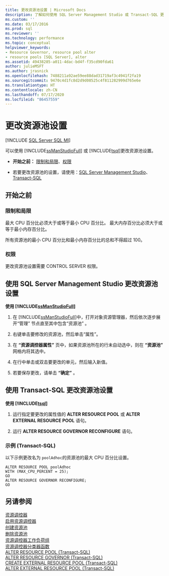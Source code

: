 ```yaml
---
title: 更改资源池设置 | Microsoft Docs
description: 了解如何使用 SQL Server Management Studio 或 Transact-SQL 更改资源池设置。 你必须具有 CONTROL SERVER 权限。
ms.custom: ''
ms.date: 03/17/2016
ms.prod: sql
ms.reviewer: ''
ms.technology: performance
ms.topic: conceptual
helpviewer_keywords:
- Resource Governor, resource pool alter
- resource pools [SQL Server], alter
ms.assetid: 49438285-a011-4dac-bd4f-f35cd90fda61
author: julieMSFT
ms.author: jrasnick
ms.openlocfilehash: 7488211a92ae59ee88dad31719af3c4941f2fa19
ms.sourcegitcommit: 9470c4d1fc8d2d9d08525c4f811282999d765e6e
ms.translationtype: HT
ms.contentlocale: zh-CN
ms.lasthandoff: 07/17/2020
ms.locfileid: "86457559"
---
```

# <a name="change-resource-pool-settings"></a>更改资源池设置
[!INCLUDE [SQL Server SQL MI](../../includes/applies-to-version/sql-asdbmi.md)]

  可以使用 [!INCLUDE[ssManStudioFull](../../includes/ssmanstudiofull-md.md)] 或 [!INCLUDE[tsql](../../includes/tsql-md.md)]更改资源池设置。  
  
-   **开始之前：** [限制和局限](#LimitationsRestrictions)、[权限](#Permissions)  
  
-   若要更改资源池的设置，请使用：[SQL Server Management Studio](#ChgRPProp)、[Transact-SQL](#ChgRPTSQL)  
  
##  <a name="before-you-begin"></a><a name="BeforeYouBegin"></a> 开始之前  
  
###  <a name="limitations-and-restrictions"></a><a name="LimitationsRestrictions"></a> 限制和局限  
 最大 CPU 百分比必须大于或等于最小 CPU 百分比。 最大内存百分比必须大于或等于最小内存百分比。  
  
 所有资源池的最小 CPU 百分比和最小内存百分比的总和不得超过 100。  
  
###  <a name="permissions"></a><a name="Permissions"></a> 权限  
 更改资源池设置需要 CONTROL SERVER 权限。  
  
##  <a name="change-resource-pool-settings-using-sql-server-management-studio"></a><a name="ChgRPProp"></a> 使用 SQL Server Management Studio 更改资源池设置  
 **使用 [!INCLUDE[ssManStudioFull](../../includes/ssmanstudiofull-md.md)]**  
  
1.  在 [!INCLUDE[ssManStudioFull](../../includes/ssmanstudiofull-md.md)]中，打开对象资源管理器，然后依次逐步展开“管理”  节点直至其中包含“资源池” 。  
  
2.  右键单击要修改的资源池，然后单击“属性”。  
  
3.  在 **“资源调控器属性”** 页中，如果资源池所在的行未自动选中，则在 **“资源池”** 网格内将其选中。  
  
4.  在行中单击或双击要更改的单元，然后输入新值。  
  
5.  若要保存更改，请单击 **“确定”** 。  

##  <a name="change-resource-pool-settings-using-transact-sql"></a><a name="ChgRPTSQL"></a> 使用 Transact-SQL 更改资源池设置  
 **使用 [!INCLUDE[tsql](../../includes/tsql-md.md)]**  
  
1.  运行指定要更改的属性值的 **ALTER RESOURCE POOL** 或 **ALTER EXTERNAL RESOURCE POOL** 语句。  
  
2.  运行 **ALTER RESOURCE GOVERNOR RECONFIGURE** 语句。  
  
### <a name="example-transact-sql"></a>示例 (Transact-SQL)  
 以下示例更改名为 `poolAdhoc`的资源池的最大 CPU 百分比设置。  
  
```  
ALTER RESOURCE POOL poolAdhoc  
WITH (MAX_CPU_PERCENT = 25);  
GO  
ALTER RESOURCE GOVERNOR RECONFIGURE;  
GO  
```  
  
## <a name="see-also"></a>另请参阅  
 [资源调控器](../../relational-databases/resource-governor/resource-governor.md)   
 [启用资源调控器](../../relational-databases/resource-governor/enable-resource-governor.md)   
 [创建资源池](../../relational-databases/resource-governor/create-a-resource-pool.md)   
 [删除资源池](../../relational-databases/resource-governor/delete-a-resource-pool.md)   
 [资源调控器工作负荷组](../../relational-databases/resource-governor/resource-governor-workload-group.md)   
 [资源调控器分类器函数](../../relational-databases/resource-governor/resource-governor-classifier-function.md)   
 [ALTER RESOURCE POOL (Transact-SQL)](../../t-sql/statements/alter-resource-pool-transact-sql.md)   
 [ALTER RESOURCE GOVERNOR (Transact-SQL)](../../t-sql/statements/alter-resource-governor-transact-sql.md)   
 [CREATE EXTERNAL RESOURCE POOL (Transact-SQL)](../../t-sql/statements/create-external-resource-pool-transact-sql.md)   
 [ALTER EXTERNAL RESOURCE POOL (Transact-SQL)](../../t-sql/statements/alter-external-resource-pool-transact-sql.md)  
  
  

